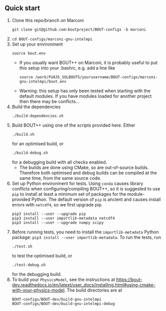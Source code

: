 Quick start
-----------

1. Clone this repo/branch on Marconi
    ```
    git clone git@github.com:boutproject/BOUT-configs -b marconi
    ```
2. `cd BOUT-configs/marconi-gnu-intelmpi`
3. Set up your environment
    ```
    source bout.env
    ```
    * If you usually want BOUT++ on Marconi, it is probably useful to put this
      setup into your .bashrc, e.g. add a line like
        ```
        source /work/FUA35_SOLBOUT5/yourusername/BOUT-configs/marconi-gnu-intelmpi/bout.env
        ```
    * Warning: this setup has only been tested when starting with the default
      modules. If you have modules loaded for another project then there may be
      conflicts...
4. Build the dependencies
    ```
    ./build-dependencies.sh
    ```
4. Build BOUT++ using one of the scripts provided here. Either
    ```
    ./build.sh
    ```
    for an optimised build, or
    ```
    ./build-debug.sh
    ```
    for a debugging build with all checks enabled.
      * The builds are done using CMake, so are out-of-source builds. Therefore
        both optimised and debug builds can be compiled at the same time, from
        the same source code.
5. Set up Python environment for tests. Using `conda` causes library conflicts
    when configuring/compiling BOUT++, so it is suggested to use `pip` to
    install at least a minimum set of packages for the module-provided Python.
    The default version of `pip` is ancient and causes install errors with
    `netcdf4`, so we first upgrade pip.
    ```
    pip3 install --user --upgrade pip
    pip3 install --user importlib-metadata netcdf4
    pip3 install --user --upgrade numpy scipy
    ```
6. Before running tests, you need to install the `importlib-metadata` Python
   package: `pip3 install --user importlib-metadata`. To run the tests, run
    ```
    ./test.sh
    ```
    to test the optimised build, or
    ```
    ./test-debug.sh
    ```
    for the debugging build.
7. To build your `PhysicsModel`, see the instructions at
   https://bout-dev.readthedocs.io/en/latest/user_docs/installing.html#using-cmake-with-your-physics-model.
   The build directories are at
   ```
   BOUT-configs/BOUT-dev/build-gnu-intelmpi
   BOUT-configs/BOUT-dev/build-gnu-intelmpi-debug
   ```
